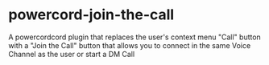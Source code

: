 # powercord-join-the-call
A powercordcord plugin that replaces the user's context menu "Call" button with a "Join the Call" button that allows you to connect in the same Voice Channel as the user or start a DM Call
